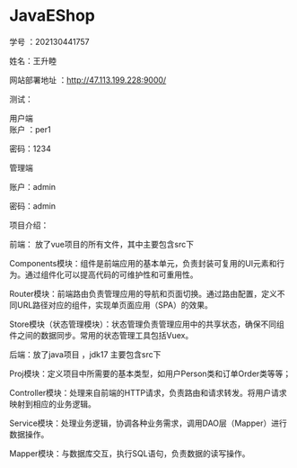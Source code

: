 # JavaEShop
学号 ：202130441757

姓名：王升睦

网站部署地址 ：http://47.113.199.228:9000/

测试：

用户端  
账户 ：per1 

密码：1234

管理端 

账户：admin 

密码：admin


项目介绍：

前端： 放了vue项目的所有文件，其中主要包含src下

Components模块：组件是前端应用的基本单元，负责封装可复用的UI元素和行为。通过组件化可以提高代码的可维护性和可重用性。

Router模块：前端路由负责管理应用的导航和页面切换。通过路由配置，定义不同URL路径对应的组件，实现单页面应用（SPA）的效果。

Store模块（状态管理模块）：状态管理负责管理应用中的共享状态，确保不同组件之间的数据同步。常用的状态管理工具包括Vuex。

后端：放了java项目 ，jdk17 主要包含src下

Proj模块：定义项目中所需要的基本类型，如用户Person类和订单Order类等等；

Controller模块：处理来自前端的HTTP请求，负责路由和请求转发。将用户请求映射到相应的业务逻辑。

Service模块：处理业务逻辑，协调各种业务需求，调用DAO层（Mapper）进行数据操作。

Mapper模块：与数据库交互，执行SQL语句，负责数据的读写操作。



